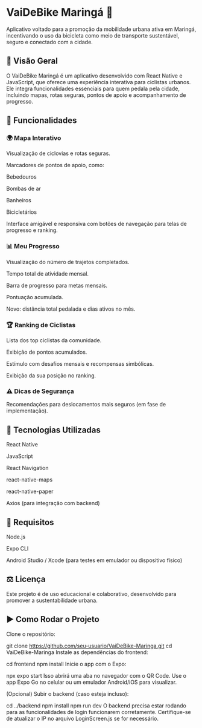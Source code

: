 # VaiDeBike Maringá 🚴️

Aplicativo voltado para a promoção da mobilidade urbana ativa em Maringá, incentivando o uso da bicicleta como meio de transporte sustentável, seguro e conectado com a cidade.

## 🚀 Visão Geral

O VaiDeBike Maringá é um aplicativo desenvolvido com React Native e JavaScript, que oferece uma experiência interativa para ciclistas urbanos. Ele integra funcionalidades essenciais para quem pedala pela cidade, incluindo mapas, rotas seguras, pontos de apoio e acompanhamento de progresso.

## 🔄 Funcionalidades

### 🌍 Mapa Interativo

Visualização de ciclovias e rotas seguras.

Marcadores de pontos de apoio, como:

Bebedouros

Bombas de ar

Banheiros

Bicicletários

Interface amigável e responsiva com botões de navegação para telas de progresso e ranking.

### 📊 Meu Progresso

Visualização do número de trajetos completados.

Tempo total de atividade mensal.

Barra de progresso para metas mensais.

Pontuação acumulada.

Novo: distância total pedalada e dias ativos no mês.

### 🏆 Ranking de Ciclistas

Lista dos top ciclistas da comunidade.

Exibição de pontos acumulados.

Estímulo com desafios mensais e recompensas simbólicas.

Exibição da sua posição no ranking.

### ⚠️ Dicas de Segurança

Recomendações para deslocamentos mais seguros (em fase de implementação).

## 📑 Tecnologias Utilizadas

React Native

JavaScript

React Navigation

react-native-maps

react-native-paper

Axios (para integração com backend)

## 🚫 Requisitos

Node.js

Expo CLI

Android Studio / Xcode (para testes em emulador ou dispositivo físico)

## ⚖️ Licença

Este projeto é de uso educacional e colaborativo, desenvolvido para promover a sustentabilidade urbana.

## ▶️ Como Rodar o Projeto
Clone o repositório:

git clone https://github.com/seu-usuario/VaiDeBike-Maringa.git
cd VaiDeBike-Maringa
Instale as dependências do frontend:

cd frontend
npm install
Inicie o app com o Expo:

npx expo start
Isso abrirá uma aba no navegador com o QR Code. Use o app Expo Go no celular ou um emulador Android/iOS para visualizar.

(Opcional) Subir o backend (caso esteja incluso):

cd ../backend
npm install
npm run dev
O backend precisa estar rodando para as funcionalidades de login funcionarem corretamente. Certifique-se de atualizar o IP no arquivo LoginScreen.js se for necessário.
